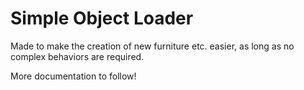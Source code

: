 # Simple Object Loader

Made to make the creation of new furniture etc. easier, as long as no complex behaviors are required.

More documentation to follow!